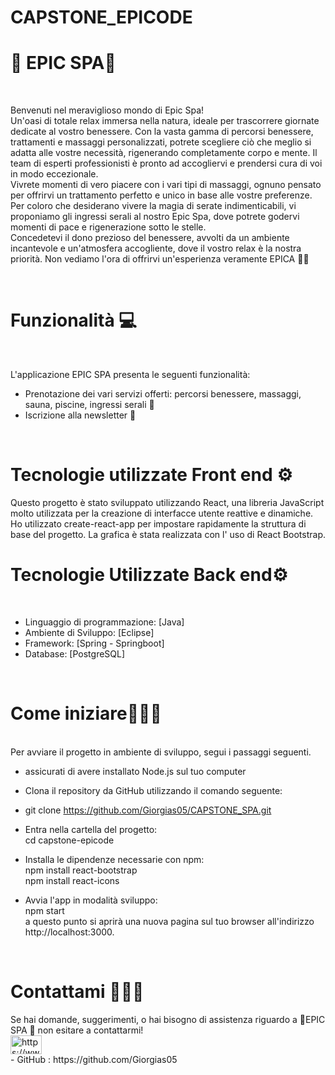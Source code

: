 # CAPSTONE_EPICODE <br>
 <h1> 🌺 EPIC SPA🌺 </h1> <br>
 <p>Benvenuti nel meraviglioso mondo di Epic Spa! <br>
Un'oasi di totale relax immersa nella natura, ideale per trascorrere giornate dedicate al vostro benessere. Con la vasta gamma di percorsi benessere, trattamenti e massaggi personalizzati, potrete scegliere ciò che meglio si adatta alle vostre necessità, rigenerando completamente corpo e mente. Il team di esperti professionisti è pronto ad accogliervi e prendersi cura di voi in modo eccezionale.
<br>
Vivrete momenti di vero piacere con i vari tipi di massaggi, ognuno pensato per offrirvi un trattamento perfetto e unico in base alle vostre preferenze. Per coloro che desiderano vivere la magia di serate indimenticabili, vi proponiamo gli ingressi serali al nostro Epic Spa, dove potrete godervi momenti di pace e rigenerazione sotto le stelle.
<br>
Concedetevi il dono prezioso del benessere, avvolti da un ambiente incantevole e un'atmosfera accogliente, dove il vostro relax è la nostra priorità. Non vediamo l'ora di offrirvi un'esperienza veramente EPICA 🌺🚀
 </p> 
 <br>
<h1> Funzionalità 💻 </h1> <br>

L'applicazione EPIC SPA presenta le seguenti funzionalità: <br>
- Prenotazione dei  vari servizi offerti: percorsi benessere, massaggi, sauna, piscine, ingressi serali 📆 <br>
-  Iscrizione alla newsletter 📩
<br>
<h1>Tecnologie utilizzate Front end ⚙️</h1>
Questo progetto è stato sviluppato utilizzando React, una libreria JavaScript molto utilizzata per la creazione di interfacce utente reattive e dinamiche. Ho utilizzato create-react-app per impostare rapidamente la struttura di base del progetto. La grafica è stata realizzata con l' uso di React Bootstrap.
<br>
  <h1> Tecnologie Utilizzate Back end⚙️ </h1> <br>
  
-  Linguaggio di programmazione: [Java]
-  Ambiente di Sviluppo: [Eclipse]
-  Framework: [Spring - Springboot]
-  Database: [PostgreSQL]
  <br>
  
<h1> Come iniziare👩🏼‍💻 </h1> <br>
Per avviare il progetto in ambiente di sviluppo, segui i passaggi seguenti. <br>

-  assicurati di avere installato Node.js sul tuo computer <br>
-  Clona il repository da GitHub utilizzando il comando seguente: <br>
-  git clone https://github.com/Giorgias05/CAPSTONE_SPA.git <br>

-  Entra nella cartella del progetto: <br>
cd capstone-epicode <br>

-  Installa le dipendenze necessarie con npm: <br>
 npm install react-bootstrap <br>
npm install react-icons <br>

-  Avvia l'app in modalità sviluppo: <br>
 npm start <br>
a questo punto si aprirà una nuova pagina sul tuo browser all'indirizzo http://localhost:3000. <br>


<br>
<h1> Contattami 🙋🏼‍♀️ </h1>
Se hai domande, suggerimenti, o hai bisogno di assistenza riguardo a 🌺EPIC SPA 🌺 non esitare a contattarmi!
<br> 
<a href="https://www.linkedin.com/in/giorgia021/" target="blank">
  <img align="center" src="https://raw.githubusercontent.com/rahuldkjain/github-profile-readme-generator/master/src/images/icons/Social/linked-in-alt.svg" 
       alt="https://www.linkedin.com/in/giorgia021/" height="30" width="50" />
  </a>
<br>
-  GitHub : https://github.com/Giorgias05
